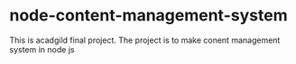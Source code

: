 # node-content-management-system
This is acadgild final project.
The project is to make conent management system in node js
